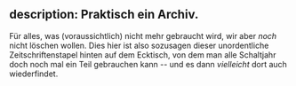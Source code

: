description: Praktisch ein Archiv.
---
Für alles, was (voraussichtlich) nicht mehr gebraucht wird, wir aber _noch_ nicht löschen wollen.
Dies hier ist also sozusagen dieser unordentliche Zeitschriftenstapel hinten auf dem Ecktisch,
von dem man alle Schaltjahr doch noch mal ein Teil gebrauchen kann -- und es dann
_vielleicht_ dort auch wiederfindet.